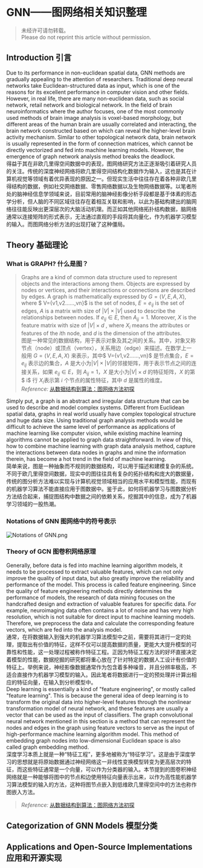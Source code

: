 # GNN——图网络相关知识整理

> 未经许可请勿转载。  
> Please do not reprint this article without permission.

## Introduction 引言

Due to its performance in non-euclidean spatial data, GNN methods are gradually appealing to the attention of researchers. Traditional deep neural networks take Euclidean-structured data as input, which is one of the reasons for its excellent performance in computer vision and other fields. However, in real life, there are many non-euclidean data, such as social network, retail network and biological network. In the field of brain neuroinformatics where the author focuses, one of the most commonly used methods of brain image analysis is voxel-based morphology, but different areas of the human brain are usually correlated and interacting, the brain network constructed based on which can reveal the higher-level brain activity mechanism. Similar to other topological network data, brain network is usually represented in the form of connection matrices, which cannot be directly vectorized and fed into machine learning models. However, the emergence of graph network analysis method breaks the deadlock.  
得益于其在非欧几里得空间数据中的表现，图网络研究方法正逐渐吸引着研究人员的关注。传统的深度神经网络将欧几里得空间结构化数据作为输入，这也是其在计算机视觉等领域有着优异表现的原因之一。但现实生活中往往存在着各种非欧几里得结构的数据，例如社交网络数据、零售网络数据以及生物网络数据等。以笔者所处的脑神经信息学领域来说，目前常用的脑神经影像分析手段都是基于体素的形态学分析，但人脑的不同区域往往存在着相互关联和影响，以此为基础构建出的脑网络往往能反映出更深层次的大脑活动机理。而正如其他网络拓扑结构数据，脑网络通常以连接矩阵的形式表示，无法通过直观的手段将其向量化，作为机器学习模型的输入。而图网络分析方法的出现打破了这种僵局。

## Theory 基础理论

### What is GRAPH? 什么是图？

> Graphs are a kind of common data structure used to represent objects and the interactions among them. Objects are expressed by nodes or vertices, and their interactions or connections are described by edges. A graph is mathematically expressed by $G=(V,E,A,X)$, where $ V=\{v1,v2……,vn\}$ is the set of nodes, $E=e_{ij}$ is the set of edges, $A$ is a matrix with size of $|V|×|V|$ used to describe the relationships between nodes. If $e_{ij}∈E$, then $A_{ij}=1$. Moreover, $X$ is the feature matrix with size of $|V|×d$ , where $X_i$ means the attributes or features of the $i$th node, and $d$ is the dimension of the attributes.  
> 图是一种常见的数据结构，用于表示对象及其之间的关系。其中，对象又称节点（node）或顶点（vertex），关系用边（edge）来描述。在数学上一般用 $G=(V,E,A,X)$ 来表示，其中$ V=\{v1,v2……,vn\}$ 是节点集合，$E=e_{ij}$ 表示边的集合，$A$ 是大小为$|V|×|V|$的邻接矩阵，用于表示节点之间的连接关系，如果 $e_{ij}∈E$，则 $A_{ij}=1$，$X$ 是大小为$|V|×d$ 的特征矩阵，$X$ 的第$ i$ 行 $X_i$表示第 $i$ 个节点的属性特征，其中 $d$ 是属性的维度。  
> *Reference:* [从数据结构到算法：图网络方法初探](https://www.jiqizhixin.com/articles/2019-08-12-9)

Simply put, a graph is an abstract and irregular data structure that can be used to describe and model complex systems. Different from Euclidean spatial data, graphs in real world usually have complex topological structure and huge data size. Using traditional graph analysis methods would be difficult to achieve the same level of performance as applications of machine learning like computer vision, while existing machine learning algorithms cannot be applied to graph data straightforward. In view of this, how to combine machine learning with graph data analysis method, capture the interactions between data nodes in graphs and mine the information therein, has become a hot trend in the field of machine learning.  
简单来说，图是一种抽象而不规则的数据结构，可以用于描述和建模复杂的系统。不同于欧几里得空间数据，现实中的图往往具有复杂的拓扑结构和庞大的数据量，传统的图分析方法难以实现与计算机视觉领域相当的应用水平和模型性能，而现有的机器学习算法不能直接应用于图数据中。鉴于此，如何将机器学习与图数据分析方法结合起来，捕捉图结构中数据之间的依赖关系，挖掘其中的信息，成为了机器学习领域的一股热潮。

### Notations of GNN 图网络中的符号表示

![Notations of GNN.png](https://upload-images.jianshu.io/upload_images/13702947-2dd9c2cb8a3ce269.png?imageMogr2/auto-orient/strip%7CimageView2/2/w/1240)

### Theory of GCN 图卷积网络原理

Generally, before data is fed into machine learning algorithm models, it needs to be processed to extract valuable features, which can not only improve the quality of input data, but also greatly improve the reliability and performance of the model. This process is called feature engineering. Since the quality of feature engineering methods directly determines the performance of models, the research of data mining focuses on the handcrafted design and extraction of valuable features for specific data. For example, neuroimaging data often contains a lot of noise and has very high resolution, which is not suitable for direct input to machine learning models. Therefore, we preprocess the data and calculate the corresponding feature vectors, which are fed into the analysis model.  
通常，在将数据输入到强大的机器学习算法模型中之前，需要将其进行一定的处理，提取出有价值的特征，这样不仅可以提高数据的质量，更能大大提升模型的可靠性和性能，这一处理过程被称作特征工程。正因为特征工程方法的好坏直接决定着模型的性能，数据挖掘的研究都将重心放在了针对特定的数据人工设计有价值的特征上。举例来说，神经影像数据通常作为包含着多种噪音，并且分辨率极高，不适合直接作为机器学习模型的输入。因此笔者将数据进行一定的预处理并计算出相应的特征向量，在输入到分析模型中。  
Deep learning is essentially a kind of "feature engineering", or mostly called "feature learning". This is because the general idea of deep learning is to transform the original data into higher-level features through the nonlinear transformation model of neural network, and these features are usually a vector that can be used as the input of classifiers. The graph convolutional neural network mentioned in this section is a method that can represent the nodes and edges in the graph using feature vectors to serve as the input of high-performance machine learning algorithm model. This method of embedding graph nodes into low-dimensional Euclidean space is also called graph embedding method.  
深度学习本质上就是一种“特征工程”，更多地被称为“特征学习”。这是由于深度学习的思想就是将原始数据通过神经网络这一非线性变换模型转变为更高层次的特征，而这些特征通常是一个向量，可以作为分类器的输入。本节提到的图卷积神经网络就是一种能够将图中的节点和边使用特征向量表示出来，以作为高性能机器学习算法模型的输入的方法，这种将图节点嵌入到低维欧几里得空间中的方法也称作图嵌入方法。

> *Reference:* [从数据结构到算法：图网络方法初探](https://www.jiqizhixin.com/articles/2019-08-12-9)

## Categorization of GNN Models 模型分类

## Applications and Open-Source Implementations 应用和开源实现
